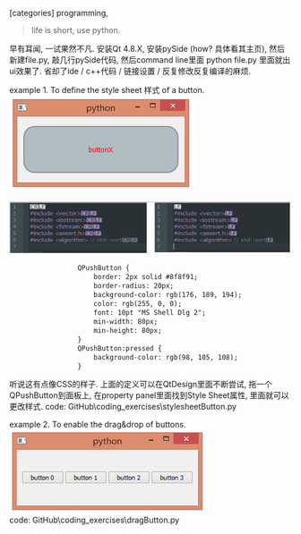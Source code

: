 [categories] programming, 

> life is short, use python. 

早有耳闻, 一试果然不凡. 安装Qt 4.8.X, 安装pySide (how? 具体看其主页), 然后新建file.py, 敲几行pySide代码, 然后command line里面
python file.py
里面就出ui效果了. 省却了ide / c++代码 / 链接设置 / 反复修改反复编译的麻烦.    

example 1. To define the style sheet 样式 of a button.    
![Alt text](data/2014-08-25_qtButtonStyleSheet.PNG "output")   

![Alt text](data/LineEndings_CRLF.PNG "output")  
```   
                 QPushButton {
                     border: 2px solid #8f8f91;
                     border-radius: 20px;
                     background-color: rgb(176, 189, 194);
                     color: rgb(255, 0, 0); 
                     font: 10pt "MS Shell Dlg 2";
                     min-width: 80px;
                     min-height: 80px;  
                 }
                 QPushButton:pressed {
                     background-color: rgb(98, 105, 108);
                 }
```   
听说这有点像CSS的样子. 上面的定义可以在QtDesign里面不断尝试, 拖一个QPushButton到面板上, 在property panel里面找到Style Sheet属性, 里面就可以更改样式. 
code: GitHub\coding_exercises\stylesheetButton.py  
   
example 2. To enable the drag&drop of buttons.       
![Alt text](data/2014-08-25_qtButtonDragDrop.png "output")       
code: GitHub\coding_exercises\dragButton.py   
 







                  
